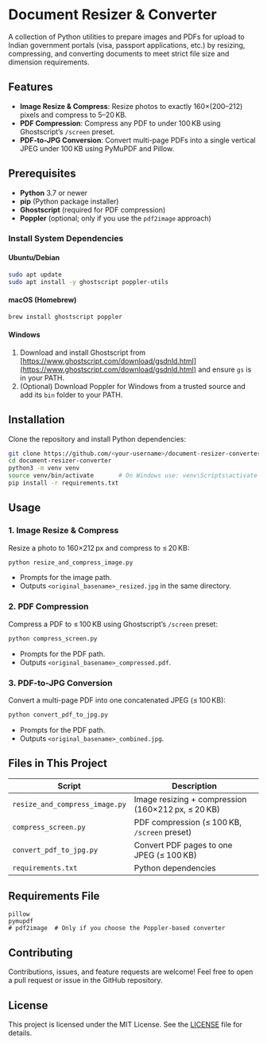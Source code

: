 # Document Resizer & Converter

A collection of Python utilities to prepare images and PDFs for upload to Indian government portals (visa, passport applications, etc.) by resizing, compressing, and converting documents to meet strict file size and dimension requirements.

## Features

- **Image Resize & Compress**: Resize photos to exactly 160×(200–212) pixels and compress to 5–20 KB.
- **PDF Compression**: Compress any PDF to under 100 KB using Ghostscript’s `/screen` preset.
- **PDF-to-JPG Conversion**: Convert multi-page PDFs into a single vertical JPEG under 100 KB using PyMuPDF and Pillow.

## Prerequisites

- **Python** 3.7 or newer
- **pip** (Python package installer)
- **Ghostscript** (required for PDF compression)
- **Poppler** (optional; only if you use the `pdf2image` approach)

### Install System Dependencies

#### Ubuntu/Debian
```bash
sudo apt update
sudo apt install -y ghostscript poppler-utils
```

#### macOS (Homebrew)
```bash
brew install ghostscript poppler
```

#### Windows
1. Download and install Ghostscript from [https://www.ghostscript.com/download/gsdnld.html](https://www.ghostscript.com/download/gsdnld.html) and ensure `gs` is in your PATH.  
2. (Optional) Download Poppler for Windows from a trusted source and add its `bin` folder to your PATH.

## Installation

Clone the repository and install Python dependencies:

```bash
git clone https://github.com/<your-username>/document-resizer-converter.git
cd document-resizer-converter
python3 -m venv venv
source venv/bin/activate       # On Windows use: venv\Scripts\activate
pip install -r requirements.txt
```

## Usage

### 1. Image Resize & Compress
Resize a photo to 160×212 px and compress to ≤ 20 KB:

```bash
python resize_and_compress_image.py
```
- Prompts for the image path.  
- Outputs `<original_basename>_resized.jpg` in the same directory.

### 2. PDF Compression
Compress a PDF to ≤ 100 KB using Ghostscript’s `/screen` preset:

```bash
python compress_screen.py
```
- Prompts for the PDF path.  
- Outputs `<original_basename>_compressed.pdf`.

### 3. PDF-to-JPG Conversion
Convert a multi-page PDF into one concatenated JPEG (≤ 100 KB):

```bash
python convert_pdf_to_jpg.py
```
- Prompts for the PDF path.  
- Outputs `<original_basename>_combined.jpg`.

## Files in This Project

| Script                         | Description                                      |
|--------------------------------|--------------------------------------------------|
| `resize_and_compress_image.py` | Image resizing + compression (160×212 px, ≤ 20 KB) |
| `compress_screen.py`           | PDF compression (≤ 100 KB, `/screen` preset)      |
| `convert_pdf_to_jpg.py`        | Convert PDF pages to one JPEG (≤ 100 KB)          |
| `requirements.txt`             | Python dependencies                               |

## Requirements File

```text
pillow
pymupdf
# pdf2image  # Only if you choose the Poppler-based converter
```

## Contributing

Contributions, issues, and feature requests are welcome! Feel free to open a pull request or issue in the GitHub repository.

## License

This project is licensed under the MIT License. See the [LICENSE](LICENSE) file for details.

